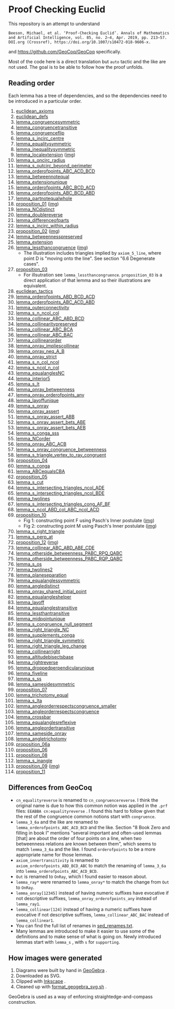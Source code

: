 # Proof Checking Euclid

This repository is an attempt to understand

```
Beeson, Michael, et al. ‘Proof-Checking Euclid’. Annals of Mathematics and Artificial Intelligence, vol. 85, no. 2–4, Apr. 2019, pp. 213–57. DOI.org (Crossref), https://doi.org/10.1007/s10472-018-9606-x.
```

and https://github.com/GeoCoq/GeoCoq specifically.

Most of the code here is a direct translation but
`auto` tactic and the like are not used.
The goal is to be able to follow how the proof unfolds.

## Reading order

Each lemma has a tree of dependencies,
and so the dependencies need to be introduced in a particular order.

001. [euclidean_axioms](./euclidean_axioms.v)
001. [euclidean_defs](./euclidean_defs.v)
001. [lemma_congruencesymmetric](./lemma_congruencesymmetric.v)
001. [lemma_congruencetransitive](./lemma_congruencetransitive.v)
001. [lemma_congruenceflip](./lemma_congruenceflip.v)
001. [lemma_s_incirc_centre](./lemma_s_incirc_centre.v)
001. [lemma_equalitysymmetric](./lemma_equalitysymmetric.v)
001. [lemma_inequalitysymmetric](./lemma_inequalitysymmetric.v)
001. [lemma_localextension](./lemma_localextension.v)
     ([img](./lemma_localextension.svg))
001. [lemma_s_oncirc_radius](./lemma_s_oncirc_radius.v)
001. [lemma_s_outcirc_beyond_perimeter](./lemma_s_outcirc_beyond_perimeter.v)
001. [lemma_orderofpoints_ABC_ACD_BCD](./lemma_orderofpoints_ABC_ACD_BCD.v)
001. [lemma_betweennotequal](./lemma_betweennotequal.v)
001. [lemma_extensionunique](./lemma_extensionunique.v)
001. [lemma_orderofpoints_ABC_BCD_ACD](./lemma_orderofpoints_ABC_BCD_ACD.v)
001. [lemma_orderofpoints_ABC_BCD_ABD](./lemma_orderofpoints_ABC_BCD_ABD.v)
001. [lemma_partnotequalwhole](./lemma_partnotequalwhole.v)
001. [proposition_01](./proposition_01.v)
     ([img](./proposition_01.svg))
001. [lemma_NCdistinct](./lemma_NCdistinct.v)
001. [lemma_doublereverse](./lemma_doublereverse.v)
001. [lemma_differenceofparts](./lemma_differenceofparts.v)
001. [lemma_s_incirc_within_radius](./lemma_s_incirc_within_radius.v)
001. [proposition_02](./proposition_02.v)
     ([img](./proposition_02.svg))
001. [lemma_betweennesspreserved](./lemma_betweennesspreserved.v)
001. [lemma_extension](./lemma_extension.v)
001. [lemma_lessthancongruence](./lemma_lessthancongruence.v)
     ([img](./lemma_lessthancongruence.svg))
     * The illustration includes triangles implied by `axiom_5_line`, where
       point D is "moving onto the line". See section "6.6 Degenerate cases".
001. [proposition_03](./proposition_03.v)
     * For illsutration see `lemma_lessthancongruence`.
      `proposition_03` is
       a direct application of that lemma and so their illustrations are
       equivalent.
001. [euclidean_tactics](./euclidean_tactics.v)
001. [lemma_orderofpoints_ABD_BCD_ACD](./lemma_orderofpoints_ABD_BCD_ACD.v)
001. [lemma_orderofpoints_ABC_ACD_ABD](./lemma_orderofpoints_ABC_ACD_ABD.v)
001. [lemma_outerconnectivity](./lemma_outerconnectivity.v)
001. [lemma_s_n_ncol_col](./lemma_s_n_ncol_col.v)
001. [lemma_collinear_ABC_ABD_BCD](./lemma_collinear_ABC_ABD_BCD.v)
001. [lemma_collinearitypreserved](./lemma_collinearitypreserved.v)
001. [lemma_collinear_ABC_BCA](./lemma_collinear_ABC_BCA.v)
001. [lemma_collinear_ABC_BAC](./lemma_collinear_ABC_BAC.v)
001. [lemma_collinearorder](./lemma_collinearorder.v)
001. [lemma_onray_impliescollinear](./lemma_onray_impliescollinear.v)
001. [lemma_onray_neq_A_B](./lemma_onray_neq_A_B.v)
001. [lemma_onray_strict](./lemma_onray_strict.v)
001. [lemma_s_n_col_ncol](./lemma_s_n_col_ncol.v)
001. [lemma_s_ncol_n_col](./lemma_s_ncol_n_col.v)
001. [lemma_equalanglesNC](./lemma_equalanglesNC.v)
001. [lemma_interior5](./lemma_interior5.v)
001. [lemma_s_lt](./lemma_s_lt.v)
001. [lemma_onray_betweenness](./lemma_onray_betweenness.v)
001. [lemma_onray_orderofpoints_any](./lemma_onray_orderofpoints_any.v)
001. [lemma_layoffunique](./lemma_layoffunique.v)
001. [lemma_s_onray](./lemma_s_onray.v)
001. [lemma_onray_assert](./lemma_onray_assert.v)
001. [lemma_s_onray_assert_ABB](./lemma_s_onray_assert_ABB.v)
001. [lemma_s_onray_assert_bets_ABE](./lemma_s_onray_assert_bets_ABE.v)
001. [lemma_s_onray_assert_bets_AEB](./lemma_s_onray_assert_bets_AEB.v)
001. [lemma_s_conga_sss](./lemma_s_conga_sss.v)
001. [lemma_NCorder](./lemma_NCorder.v)
001. [lemma_onray_ABC_ACB](./lemma_onray_ABC_ACB.v)
001. [lemma_s_onray_congruence_betweenness](./lemma_s_onray_congruence_betweenness.v)
001. [lemma_s_triangle_vertex_to_ray_congruent](./lemma_s_triangle_vertex_to_ray_congruent.v)
001. [proposition_04](./proposition_04.v)
001. [lemma_s_conga](./lemma_s_conga.v)
001. [lemma_ABCequalsCBA](./lemma_ABCequalsCBA.v)
001. [proposition_05](./proposition_05.v)
001. [lemma_s_cut](./lemma_s_cut.v)
001. [lemma_s_intersecting_triangles_ncol_ADE](./lemma_s_intersecting_triangles_ncol_ADE.v)
001. [lemma_s_intersecting_triangles_ncol_BDE](./lemma_s_intersecting_triangles_ncol_BDE.v)
001. [lemma_twolines](./lemma_twolines.v)
001. [lemma_s_intersecting_triangles_cong_AF_BF](./lemma_s_intersecting_triangles_cong_AF_BF.v)
001. [lemma_s_ncol_ABD_col_ABC_ncol_ACD](./lemma_s_ncol_ABD_col_ABC_ncol_ACD.v)
001. [proposition_10](./proposition_10.v)
     * Fig 1: constructing point F using Pasch's Inner postulate
       ([img](./proposition_10_pasch_F.svg))
     * Fig 2: constructing point M using Pasch's Inner postulate
       ([img](./proposition_10_pasch_M.svg))
001. [lemma_s_right_triangle](./lemma_s_right_triangle.v)
001. [lemma_s_perp_at](./lemma_s_perp_at.v)
001. [proposition_12](./proposition_12.v)
     ([img](./proposition_12.svg))
001. [lemma_collinear_ABC_ABD_ABE_CDE](./lemma_collinear_ABC_ABD_ABE_CDE.v)
001. [lemma_otherside_betweenness_PABC_RPQ_QABC](./lemma_otherside_betweenness_PABC_RPQ_QABC.v)
001. [lemma_otherside_betweenness_PABC_RQP_QABC](./lemma_otherside_betweenness_PABC_RQP_QABC.v)
001. [lemma_s_os](./lemma_s_os.v)
001. [lemma_twolines2](./lemma_twolines2.v)
001. [lemma_planeseparation](./lemma_planeseparation.v)
001. [lemma_equalanglessymmetric](./lemma_equalanglessymmetric.v)
001. [lemma_angledistinct](./lemma_angledistinct.v)
001. [lemma_onray_shared_initial_point](./lemma_onray_shared_initial_point.v)
001. [lemma_equalangleshelper](./lemma_equalangleshelper.v)
001. [lemma_layoff](./lemma_layoff.v)
001. [lemma_equalanglestransitive](./lemma_equalanglestransitive.v)
001. [lemma_lessthantransitive](./lemma_lessthantransitive.v)
001. [lemma_midpointunique](./lemma_midpointunique.v)
001. [lemma_s_congruence_null_segment](./lemma_s_congruence_null_segment.v)
001. [lemma_right_triangle_NC](./lemma_right_triangle_NC.v)
001. [lemma_supplements_conga](./lemma_supplements_conga.v)
001. [lemma_right_triangle_symmetric](./lemma_right_triangle_symmetric.v)
001. [lemma_right_triangle_leg_change](./lemma_right_triangle_leg_change.v)
001. [lemma_collinearright](./lemma_collinearright.v)
001. [lemma_altitudebisectsbase](./lemma_altitudebisectsbase.v)
001. [lemma_rightreverse](./lemma_rightreverse.v)
001. [lemma_droppedperpendicularunique](./lemma_droppedperpendicularunique.v)
001. [lemma_fiveline](./lemma_fiveline.v)
001. [lemma_s_ss](./lemma_s_ss.v)
001. [lemma_samesidesymmetric](./lemma_samesidesymmetric.v)
001. [proposition_07](./proposition_07.v)
001. [lemma_trichotomy_equal](./lemma_trichotomy_equal.v)
001. [lemma_s_lta](./lemma_s_lta.v)
001. [lemma_angleorderrespectscongruence_smaller](./lemma_angleorderrespectscongruence_smaller.v)
001. [lemma_angleorderrespectscongruence](./lemma_angleorderrespectscongruence.v)
001. [lemma_crossbar](./lemma_crossbar.v)
001. [lemma_equalanglesreflexive](./lemma_equalanglesreflexive.v)
001. [lemma_angleordertransitive](./lemma_angleordertransitive.v)
001. [lemma_sameside_onray](./lemma_sameside_onray.v)
001. [lemma_angletrichotomy](./lemma_angletrichotomy.v)
001. [proposition_06a](./proposition_06a.v)
001. [proposition_06](./proposition_06.v)
001. [proposition_08](./proposition_08.v)
001. [lemma_s_inangle](./lemma_s_inangle.v)
001. [proposition_09](./proposition_09.v)
     ([img](./proposition_09.svg))
001. [proposition_11](./proposition_11.v)

## Differences from GeoCoq

* `cn_equalityreverse` is renamed to `cn_congruencereverse`.
  I think the original name is due to how this common notion was applied in the
  `.prf` files: `EEABBA cn:equalityreverse` . I found this hard to follow given
  that the rest of the congruence common notions start with `congruence`.
* `lemma_3_6a` and the like are renamed to `lemma_orderofpoints_ABC_ACD_BCD`
  and the like. Section "8 Book Zero and filling in book I" mentions
  "several important and often-used lemmas \[that\] are about the
  order of four points on a line,
  when two betweenness relations are known between them", which seems to match
  `lemma_3_6a` and the like. I found `orderofpoints` to be a more appropriate
  name for those lemmas.
* `axiom_innertransitivity` is renamed to `axiom_orderofpoints_ABD_BCD_ABC`
  to match the renaming of `lemma_3_6a` into `lemma_orderofpoints_ABC_ACD_BCD`.
* `Out` is renamed to `OnRay`, which I found easier to reason about.
* `lemma_ray*` were renamed to `lemma_onray*` to match the change
  from `Out` to `OnRay`.
* `lemma_onray[12345]` instead of having numeric suffixes have evocative
  if not descriptive suffixes,
  `lemma_onray_orderofpoints_any` instead of `lemma_ray1`.
* `lemma_collinear[124]` instead of having a numeric suffixes have evocative
  if not descriptive suffixes,
  `lemma_collinear_ABC_BAC` instead of `lemma_collinear1`.
* You can find the full list of renames in [sed_renames.txt](./sed_renames.txt).
* Many lemmas are introduced
  to make it easier to use some of the definitions and
  to make sense of what is going on. Newly introduced lemmas start with
  `lemma_s` , with `s` for `supporting`.


## How images were generated

1. Diagrams were built by hand in
   [GeoGebra](https://en.wikipedia.org/wiki/GeoGebra) .
1. Downloaded as SVG.
1. Clipped with
   [Inkscape](https://en.wikipedia.org/wiki/Inkscape) .
1. Cleaned up with [format_geogebra_svg.sh](./format_geogebra_svg.sh) .

GeoGebra is used as a way of enforcing straightedge-and-compass construction.
